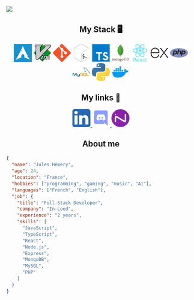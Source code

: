 <p>
<img src="<https://capsule-render.vercel.app/api?type=blur&height=250&color=timeGradient&text=Couvbat&reversal=true&textBg=false&desc=Full-Stack%20Web%20Dev&section=header>"
</p>

<div align="center">

  <h2>My Stack 🖥️</h2>

  <img src="https://raw.githubusercontent.com/Couvbat/Couvbat/refs/heads/main/src/archlinux.png">
  <img src="https://raw.githubusercontent.com/Couvbat/Couvbat/refs/heads/main/src/vim.png">
  <img src="https://raw.githubusercontent.com/Couvbat/Couvbat/refs/heads/main/src/git.png">
  <img src="https://raw.githubusercontent.com/Couvbat/Couvbat/refs/heads/main/src/bash.png">
  <img src="https://raw.githubusercontent.com/Couvbat/Couvbat/refs/heads/main/src/typescript.png">
  <img src="https://raw.githubusercontent.com/Couvbat/Couvbat/refs/heads/main/src/mongodb.png">
  <img src="https://raw.githubusercontent.com/Couvbat/Couvbat/refs/heads/main/src/react.png">
  <img src="https://raw.githubusercontent.com/Couvbat/Couvbat/refs/heads/main/src/express.png">
  <img src="https://raw.githubusercontent.com/Couvbat/Couvbat/refs/heads/main/src/php.png">
  <img src="https://raw.githubusercontent.com/Couvbat/Couvbat/refs/heads/main/src/mysql.png">
  <img src="https://raw.githubusercontent.com/Couvbat/Couvbat/refs/heads/main/src/python.png">
  <img src="https://raw.githubusercontent.com/Couvbat/Couvbat/refs/heads/main/src/docker.png">

  <h2>My links 🔗</h2>

  <a href="https://www.linkedin.com/in/jules-h%C3%A9mery-338134195/" target="blank">
    <img src="https://raw.githubusercontent.com/Couvbat/Couvbat/refs/heads/main/src/5296501_linkedin_network_linkedin%20logo_icon.png">
  </a>
  <a href="https://discord.com/channels/321278246824181761">
    <img src="https://raw.githubusercontent.com/Couvbat/Couvbat/refs/heads/main/src/4373196_discord_logo_logos_icon.png">
  </a>
  <a href="https://www.in-leed.com/">
    <img height="48px" src="https://raw.githubusercontent.com/Couvbat/Couvbat/refs/heads/main/src/inleed.png">
  </a>

  <h2>About me</h2>

</div>

```json
{
  "name": "Jules Hémery",
  "age": 24,
  "location": "France",
  "hobbies": ["programming", "gaming", "music", "AI"],
  "languages": ["French", "English"],
  "job": {
    "title": "Full-Stack Developer",
    "company": "In-Leed",
    "experience": "2 years",
    "skills": [
      "JavaScript",
      "TypeScript",
      "React",
      "Node.js",
      "Express",
      "MongoDB",
      "MySQL",
      "PHP"
    ]
  }
}
```

